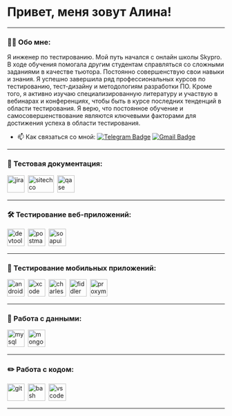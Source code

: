 # Привет, меня зовут Алина!

---

### 👨‍💻 Обо мне:

Я инженер по тестированию. Мой путь начался с онлайн школы Skypro. В ходе обучения помогала другим студентам справляться  со сложными  заданиями в качестве тьютора. Постоянно совершенствую свои навыки и знания. Я успешно завершила ряд профессиональных курсов по тестированию, тест-дизайну и методологиям разработки ПО. Кроме того, я активно изучаю специализированную литературу и участвую в вебинарах и конференциях, чтобы быть в курсе последних тенденций в области тестирования.  Я верю, что постоянное обучение и самосовершенствование являются ключевыми факторами для достижения успеха в области тестирования.

- 📫 Как связаться со мной: [![Telegram Badge](https://img.shields.io/badge/-stoyakinaalina-blue?style=flat&logo=Telegram&logoColor=white)](https://t.me/AlinaStoyakina) [![Gmail Badge](https://img.shields.io/badge/-Gmail-red?style=flat&logo=Gmail&logoColor=white)](mailto:alinokz2008@gmail.com)


---

### 📁 Тестовая документация:

<div>
  <img src="https://cdn.jsdelivr.net/gh/devicons/devicon/icons/jira/jira-original.svg" title="jira" alt="jira" width="40" height="40"/>&nbsp
  <img src="https://chlist.sitechco.ru/img/logo1z.png" title="test-it" alt="sitechco" width="60" height="40"/>&nbsp
  <img src="https://luna1.co/eb0187.png" title="qase" alt="qase" width="40" height="40"/>&nbsp
  </div>

---

### 🛠 Тестирование веб-приложений:

<div>
  <img src="https://d33wubrfki0l68.cloudfront.net/38b5c953a4667366685d55db55d057c86db1fc54/a0fdc/static/acae6b24d940347661ca901ea07f47c1/chrome-dev-logo-icon.png" title="devtools" alt="devtools" width="40" height="40"/>&nbsp
  <img src="https://seeklogo.com/images/P/postman-logo-0087CA0D15-seeklogo.com.png" title="postman" alt="postman" width="40" height="40"/>&nbsp
  <img src="https://static0.smartbear.co/smartbearbrand/media/images/home/soapui-icon.svg" title="soapui" alt="soapui" width="40" height="40"/>&nbsp
</div>

---

### 📱 Тестирование мобильных приложений:

<div>
  <img src="https://cdn.jsdelivr.net/gh/devicons/devicon/icons/androidstudio/androidstudio-original.svg" title="android-studio" alt="android-studio" width="40" height="40"/>&nbsp
  <img src="https://cdn.jsdelivr.net/gh/devicons/devicon/icons/xcode/xcode-original.svg" title="xcode" alt="xcode" width="40" height="40"/>&nbsp
  <img src="https://cdn.icon-icons.com/icons2/3053/PNG/512/charles_proxy_macos_bigsur_icon_190302.png" title="charles-proxy" alt="charles-proxy" width="40" height="40"/>&nbsp
  <img src="https://www.megaleechers.com/storage/Fiddler-Everywhere-Icon.png" title="fiddler" alt="fiddler" width="40" height="40"/>&nbsp
  <img src="https://pbs.twimg.com/profile_images/1589614420766126080/slAIVDtr_400x400.jpg" title="proxyman" alt="proxyman" width="40" height="40"/>&nbsp
</div>


---

### 💾 Работа с данными:

<div>
  <img src="https://cdn.jsdelivr.net/gh/devicons/devicon/icons/mysql/mysql-original.svg" title="mysql" alt="mysql" width="40" height="40"/>&nbsp
  <img src="https://cdn.jsdelivr.net/gh/devicons/devicon/icons/mongodb/mongodb-original.svg" title="mongodb" alt="mongodb" width="40" height="40"/>&nbsp
</div>

---

### ✏️ Работа с кодом:

<div>
  <img src="https://cdn.jsdelivr.net/gh/devicons/devicon/icons/git/git-original.svg" title="git" alt="git" width="40" height="40"/>&nbsp
  <img src="https://upload.wikimedia.org/wikipedia/commons/thumb/4/4b/Bash_Logo_Colored.svg/1024px-Bash_Logo_Colored.svg.png?20180723054350" title="bash" alt="bash" width="40" height="40"/>&nbsp
  <img src="https://cdn.jsdelivr.net/gh/devicons/devicon/icons/vscode/vscode-original.svg" title="vscode" alt="vscode" width="40" height="40"/>&nbsp
  
</div>

---
